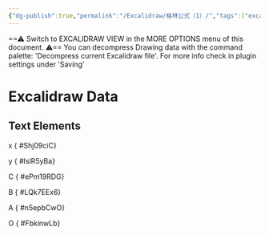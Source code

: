 ```yaml
---
{"dg-publish":true,"permalink":"/Excalidraw/格林公式（1）/","tags":["excalidraw"]}
---
```


==⚠  Switch to EXCALIDRAW VIEW in the MORE OPTIONS menu of this document. ⚠== You can decompress Drawing data with the command palette: 'Decompress current Excalidraw file'. For more info check in plugin settings under 'Saving'


# Excalidraw Data
## Text Elements
x
{ #Shj09ciC}


y
{ #IslR5yBa}


C
{ #ePm19RDG}


B
{ #LQk7EEx6}


A
{ #n5epbCwO}


O
{ #FbkinwLb}


